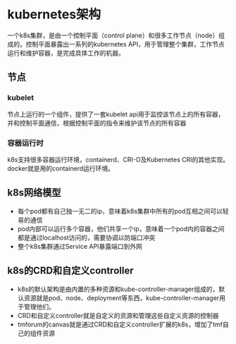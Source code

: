 # kubernetes架构

一个k8s集群，是由一个控制平面（control plane）和很多工作节点（node）组成的。控制平面暴露出一系列的kubernetes API，用于管理整个集群，工作节点运行和维护容器，是完成具体工作的机器。

## 节点

### kubelet

节点上运行的一个组件，提供了一套kubelet api用于监控该节点上的所有容器，并和控制平面通信，根据控制平面的指令来维护该节点的所有容器

### 容器运行时

k8s支持很多容器运行环境，containerd、CRI-O及Kubernetes CRI的其他实现。docker就是用的containerd运行环境。

## k8s网络模型

* 每个pod都有自己独一无二的ip，意味着k8s集群中所有的pod互相之间可以轻易的通信
* pod内部可以运行多个容器，他们共享一个ip，意味着一个pod内的容器之间都是通过localhost访问的，需要协调以防端口冲突
* 整个k8s集群通过Service API暴露端口到外网

## k8s的CRD和自定义controller

* k8s的默认架构是由内置的多种资源和kube-controller-manager组成的，默认资源就是pod、node、deployment等东西，kube-controller-manager用于管理他们。
* CRD和自定义controller就是自定义的资源和管理这些自定义资源的控制器
* tmforum的canvas就是通过CRD和自定义controller扩展的k8s，增加了tmf自己的组件资源